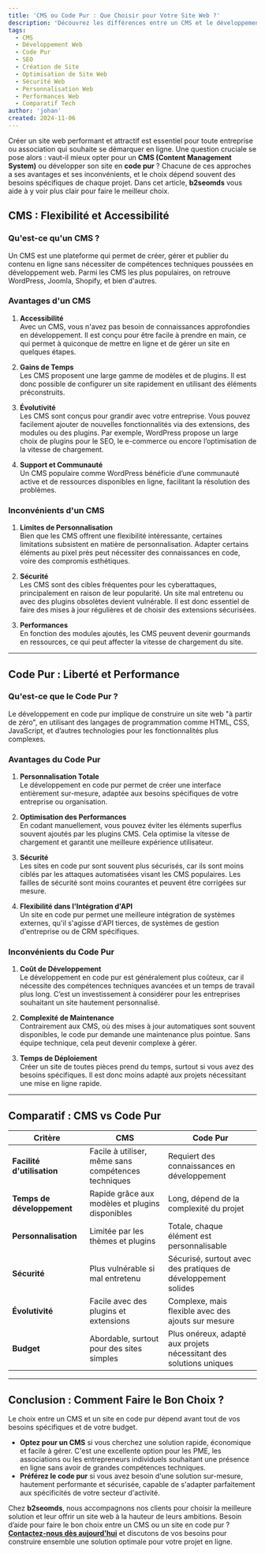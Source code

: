 ```yaml
---
title: 'CMS ou Code Pur : Que Choisir pour Votre Site Web ?'
description: 'Découvrez les différences entre un CMS et le développement en code pur, les avantages et inconvénients de chaque approche, et faites un choix éclairé pour créer un site web adapté à vos besoins.'
tags:
  - CMS
  - Développement Web
  - Code Pur
  - SEO
  - Création de Site
  - Optimisation de Site Web
  - Sécurité Web
  - Personnalisation Web
  - Performances Web
  - Comparatif Tech
author: 'johan'
created: 2024-11-06
---
```


Créer un site web performant et attractif est essentiel pour toute entreprise ou association qui souhaite se démarquer en ligne. Une question cruciale se pose alors : vaut-il mieux opter pour un **CMS (Content Management System)** ou développer son site en **code pur** ? Chacune de ces approches a ses avantages et ses inconvénients, et le choix dépend souvent des besoins spécifiques de chaque projet. Dans cet article, **b2seomds** vous aide à y voir plus clair pour faire le meilleur choix.

## CMS : Flexibilité et Accessibilité

### Qu'est-ce qu'un CMS ?

Un CMS est une plateforme qui permet de créer, gérer et publier du contenu en ligne sans nécessiter de compétences techniques poussées en développement web. Parmi les CMS les plus populaires, on retrouve WordPress, Joomla, Shopify, et bien d'autres.

### Avantages d'un CMS

1. **Accessibilité**  
   Avec un CMS, vous n'avez pas besoin de connaissances approfondies en développement. Il est conçu pour être facile à prendre en main, ce qui permet à quiconque de mettre en ligne et de gérer un site en quelques étapes.

2. **Gains de Temps**  
   Les CMS proposent une large gamme de modèles et de plugins. Il est donc possible de configurer un site rapidement en utilisant des éléments préconstruits.

3. **Évolutivité**  
   Les CMS sont conçus pour grandir avec votre entreprise. Vous pouvez facilement ajouter de nouvelles fonctionnalités via des extensions, des modules ou des plugins. Par exemple, WordPress propose un large choix de plugins pour le SEO, le e-commerce ou encore l’optimisation de la vitesse de chargement.

4. **Support et Communauté**  
   Un CMS populaire comme WordPress bénéficie d’une communauté active et de ressources disponibles en ligne, facilitant la résolution des problèmes.

### Inconvénients d'un CMS

1. **Limites de Personnalisation**  
   Bien que les CMS offrent une flexibilité intéressante, certaines limitations subsistent en matière de personnalisation. Adapter certains éléments au pixel près peut nécessiter des connaissances en code, voire des compromis esthétiques.

2. **Sécurité**  
   Les CMS sont des cibles fréquentes pour les cyberattaques, principalement en raison de leur popularité. Un site mal entretenu ou avec des plugins obsolètes devient vulnérable. Il est donc essentiel de faire des mises à jour régulières et de choisir des extensions sécurisées.

3. **Performances**  
   En fonction des modules ajoutés, les CMS peuvent devenir gourmands en ressources, ce qui peut affecter la vitesse de chargement du site.

---

## Code Pur : Liberté et Performance

### Qu'est-ce que le Code Pur ?

Le développement en code pur implique de construire un site web "à partir de zéro", en utilisant des langages de programmation comme HTML, CSS, JavaScript, et d’autres technologies pour les fonctionnalités plus complexes.

### Avantages du Code Pur

1. **Personnalisation Totale**  
   Le développement en code pur permet de créer une interface entièrement sur-mesure, adaptée aux besoins spécifiques de votre entreprise ou organisation.

2. **Optimisation des Performances**  
   En codant manuellement, vous pouvez éviter les éléments superflus souvent ajoutés par les plugins CMS. Cela optimise la vitesse de chargement et garantit une meilleure expérience utilisateur.

3. **Sécurité**  
   Les sites en code pur sont souvent plus sécurisés, car ils sont moins ciblés par les attaques automatisées visant les CMS populaires. Les failles de sécurité sont moins courantes et peuvent être corrigées sur mesure.

4. **Flexibilité dans l'Intégration d'API**  
   Un site en code pur permet une meilleure intégration de systèmes externes, qu'il s'agisse d'API tierces, de systèmes de gestion d'entreprise ou de CRM spécifiques.

### Inconvénients du Code Pur

1. **Coût de Développement**  
   Le développement en code pur est généralement plus coûteux, car il nécessite des compétences techniques avancées et un temps de travail plus long. C’est un investissement à considérer pour les entreprises souhaitant un site hautement personnalisé.

2. **Complexité de Maintenance**  
   Contrairement aux CMS, où des mises à jour automatiques sont souvent disponibles, le code pur demande une maintenance plus pointue. Sans équipe technique, cela peut devenir complexe à gérer.

3. **Temps de Déploiement**  
   Créer un site de toutes pièces prend du temps, surtout si vous avez des besoins spécifiques. Il est donc moins adapté aux projets nécessitant une mise en ligne rapide.

---

## Comparatif : CMS vs Code Pur

| Critère                 | CMS                                  | Code Pur                             |
|-------------------------|--------------------------------------|--------------------------------------|
| **Facilité d'utilisation** | Facile à utiliser, même sans compétences techniques | Requiert des connaissances en développement |
| **Temps de développement** | Rapide grâce aux modèles et plugins disponibles | Long, dépend de la complexité du projet |
| **Personnalisation**       | Limitée par les thèmes et plugins | Totale, chaque élément est personnalisable |
| **Sécurité**               | Plus vulnérable si mal entretenu | Sécurisé, surtout avec des pratiques de développement solides |
| **Évolutivité**            | Facile avec des plugins et extensions | Complexe, mais flexible avec des ajouts sur mesure |
| **Budget**                 | Abordable, surtout pour des sites simples | Plus onéreux, adapté aux projets nécessitant des solutions uniques |

---

## Conclusion : Comment Faire le Bon Choix ?

Le choix entre un CMS et un site en code pur dépend avant tout de vos besoins spécifiques et de votre budget.

- **Optez pour un CMS** si vous cherchez une solution rapide, économique et facile à gérer. C'est une excellente option pour les PME, les associations ou les entrepreneurs individuels souhaitant une présence en ligne sans avoir de grandes compétences techniques.
- **Préférez le code pur** si vous avez besoin d'une solution sur-mesure, hautement performante et sécurisée, capable de s'adapter parfaitement aux spécificités de votre secteur d'activité.

Chez **b2seomds**, nous accompagnons nos clients pour choisir la meilleure solution et leur offrir un site web à la hauteur de leurs ambitions. Besoin d’aide pour faire le bon choix entre un CMS ou un site en code pur ? [**Contactez-nous dès aujourd'hui**](/contact) et discutons de vos besoins pour construire ensemble une solution optimale pour votre projet en ligne.
